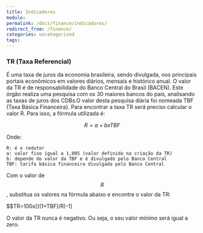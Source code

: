 ```yaml
---
title: Indicadores
module:
permalink: /docs/finance/indicadores/
redirect_from: /finance/
categories: uncategorized
tags:
---
```


### TR (Taxa Referencial)

É uma taxa de juros da economia brasileira, sendo divulgada, nos principais portais econômicos em valores diários, mensais e histórico anual. O valor da TR é de responsabilidade do Banco Central do Brasil (BACEN). Este órgão realiza uma pesquisa com os 30 maiores bancos do país, analisando as taxas de juros dos CDBs.O valor desta pesquisa diária foi nomeada TBF (Taxa Básica Financeira). Para encontrar a taxa TR será preciso calcular o valor R. Para isso, a fórmula utilizada é:

$$R=a+bxTBF$$

Onde:

    R: é o redutor
    a: valor fixo igual a 1,005 (valor definido na criação da TR)
    b: depende do valor da TBF e é divulgado pelo Banco Central
    TBF: tarifa básica financeira divulgada pelo Banco Central

Com o valor de $$R$$, substitua os valores na fórmula abaixo e encontre o valor da TR:

$$TR=100x[((1+TBF)/R)-1]

O valor da TR nunca é negativo. Ou seja, o seu valor mínimo será igual a zero.

